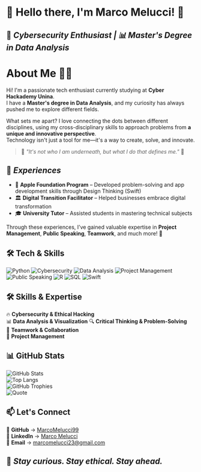 # **🤖 Hello there, I'm Marco Melucci!** 👋  

## 🔐 *Cybersecurity Enthusiast | 📊 Master's Degree in Data Analysis*  

#  About Me 🧑‍💻 
Hi! I'm a passionate tech enthusiast currently studying at **Cyber Hackademy Unina**.  
I have a **Master's degree in Data Analysis**, and my curiosity has always pushed me to explore different fields.  


What sets me apart? I love connecting the dots between different disciplines, using my cross-disciplinary skills to approach problems from **a unique and innovative perspective**.  
Technology isn't just a tool for me—it's a way to create, solve, and innovate.  


> 🦇 *"It's not who I am underneath, but what I do that defines me."* 🦇  
 

##  💼 *Experiences*  
- 🍏 **Apple Foundation Program** – Developed problem-solving and app development skills through Design Thinking (Swift) 
- 🏛 **Digital Transition Facilitator** – Helped businesses embrace digital transformation  
- 🎓 **University Tutor** – Assisted students in mastering technical subjects  

Through these experiences, I’ve gained valuable expertise in **Project Management**, **Public Speaking**, **Teamwork**, and much more! 🚀  

## 🛠️ Tech & Skills  
![Python](https://img.shields.io/badge/Python-🐍-blue?style=for-the-badge)  ![Cybersecurity](https://img.shields.io/badge/Cybersecurity-🔥-red?style=for-the-badge)   ![Data Analysis](https://img.shields.io/badge/Data%20Analysis-%231572B6.svg?style=for-the-badge&logo=tableau&logoColor=white)   ![Project Management](https://img.shields.io/badge/Project%20Management-%23FF9900.svg?style=for-the-badge&logo=trello&logoColor=white)  ![Public Speaking](https://img.shields.io/badge/Public%20Speaking-%23E4405F.svg?style=for-the-badge&logo=microphone&logoColor=white)   ![R](https://img.shields.io/badge/R-25%25-blue?style=for-the-badge&logo=r) ![SQL](https://img.shields.io/badge/SQL-20%25-blue?style=for-the-badge&logo=sqlite) ![Swift](https://img.shields.io/badge/Swift-20%25-orange?style=for-the-badge&logo=swift)


## **🛠️ Skills & Expertise**  
🔥 **Cybersecurity & Ethical Hacking**  
📊 **Data Analysis & Visualization**
🔍 **Critical Thinking & Problem-Solving**  
🤝 **Teamwork & Collaboration**  
🚀 **Project Management**  
 

## **📊 GitHub Stats**  
![GitHub Stats](https://github-readme-stats.vercel.app/api?username=MarcoMelucci99&show_icons=true&theme=radical)  
![Top Langs](https://github-readme-stats.vercel.app/api/top-langs/?username=MarcoMelucci99&layout=compact&theme=radical&langs_count=4&exclude_repo=your-repository-name&hide=html,css)  
![GitHub Trophies](https://github-profile-trophy.vercel.app/?username=MarcoMelucci99&theme=dracula)  
![Quote](https://quotes-github-readme.vercel.app/api?type=horizontal&theme=radical)  

## **📫 Let's Connect**  
🐙 **GitHub** → [MarcoMelucci99](https://github.com/MarcoMelucci99)  
💼 **LinkedIn** → [Marco Melucci](https://www.linkedin.com/in/marco-melucci-friendlyhacker/)  
📧 **Email** → marcomelucci23@gmail.com  

## 🔎 *Stay curious. Stay ethical. Stay ahead.*  
